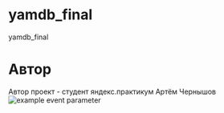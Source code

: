 # yamdb_final
yamdb_final
# Автор
 Автор проект - студент яндекс.практикум Артём Чернышов
![example event parameter](https://github.com/ArtemChernyshov92/yamdb_final/actions/workflows/yamdb_workflow.yml/badge.svg?event=push)